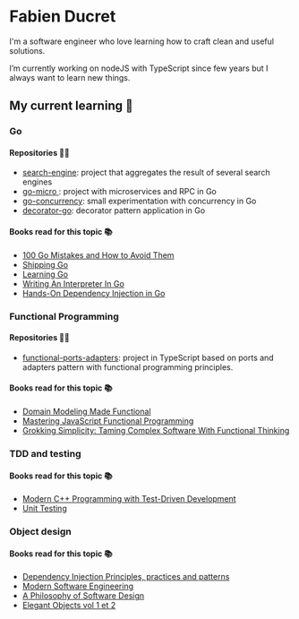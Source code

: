 # Fabien Ducret

I'm a software engineer who love learning how to craft clean and useful solutions.

I’m currently working on nodeJS with TypeScript since few years but I always want to learn new things. 

## My current learning 🧠

### Go

#### Repositories 🧑‍💻

- [search-engine](https://github.com/fabienducret/search-engine): project that aggregates the result of several search engines
- [go-micro ](https://github.com/fabienducret/go-micro): project with microservices and RPC in Go
- [go-concurrency](https://github.com/fabienducret/go-concurrency): small experimentation with concurrency in Go
- [decorator-go](https://github.com/fabienducret/decorator-go): decorator pattern application in Go

#### Books read for this topic 📚
- [100 Go Mistakes and How to Avoid Them](https://www.amazon.fr/gp/product/1617299596/ref=ppx_yo_dt_b_asin_title_o08_s00?ie=UTF8&psc=1)
- [Shipping Go](https://www.amazon.fr/gp/product/1617299502/ref=ppx_yo_dt_b_asin_title_o03_s00?ie=UTF8&psc=1)
- [Learning Go](https://www.amazon.fr/gp/product/1492077216/ref=ppx_yo_dt_b_asin_title_o06_s00?ie=UTF8&psc=1)
- [Writing An Interpreter In Go](https://www.amazon.fr/gp/product/3982016118/ref=ppx_yo_dt_b_asin_title_o08_s00?ie=UTF8&psc=1)
- [Hands-On Dependency Injection in Go](https://www.amazon.fr/gp/product/1789132762/ref=ppx_yo_dt_b_asin_title_o05_s00?ie=UTF8&psc=1)

### Functional Programming

#### Repositories 🧑‍💻

- [functional-ports-adapters](https://github.com/fabienducret/functional-ports-adapters): project in TypeScript based on ports and adapters pattern with functional programming principles.

#### Books read for this topic 📚
- [Domain Modeling Made Functional](https://www.amazon.fr/gp/product/1680502549/ref=ppx_yo_dt_b_asin_title_o00_s00?ie=UTF8&psc=1)
- [Mastering JavaScript Functional Programming](https://www.amazon.fr/gp/product/1804610135/ref=ppx_yo_dt_b_asin_title_o00_s00?ie=UTF8&psc=1)
- [Grokking Simplicity: Taming Complex Software With Functional Thinking](https://www.amazon.fr/gp/product/1617296201/ref=ppx_yo_dt_b_asin_title_o01_s00?ie=UTF8&psc=1)

### TDD and testing

#### Books read for this topic 📚
- [Modern C++ Programming with Test-Driven Development](https://www.amazon.fr/gp/product/1937785483/ref=ppx_yo_dt_b_asin_title_o07_s00?ie=UTF8&psc=1)
- [Unit Testing](https://www.amazon.fr/gp/product/1617296279/ref=ppx_yo_dt_b_asin_title_o01_s00?ie=UTF8&psc=1)

### Object design

#### Books read for this topic 📚
- [Dependency Injection Principles, practices and patterns](https://www.amazon.fr/dp/161729473X?psc=1&ref=ppx_yo2ov_dt_b_product_details)
- [Modern Software Engineering](https://www.amazon.fr/gp/product/0137314914/ref=ppx_yo_dt_b_asin_title_o01_s00?ie=UTF8&psc=1)
- [A Philosophy of Software Design](https://www.amazon.fr/gp/product/173210221X/ref=ppx_yo_dt_b_asin_title_o01_s00?ie=UTF8&psc=1)
- [Elegant Objects vol 1 et 2](https://www.amazon.fr/gp/product/1534908307/ref=ppx_yo_dt_b_asin_title_o00_s00?ie=UTF8&psc=1)

<!--
**fabienducret/fabienducret** is a ✨ _special_ ✨ repository because its `README.md` (this file) appears on your GitHub profile.

Here are some ideas to get you started:

- 🔭 I’m currently working on ...
- 🌱 I’m currently learning ...
- 👯 I’m looking to collaborate on ...
- 🤔 I’m looking for help with ...
- 💬 Ask me about ...
- 📫 How to reach me: ...
- 😄 Pronouns: ...
- ⚡ Fun fact: ...
-->
